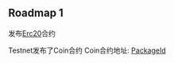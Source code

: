 
## Roadmap 1


发布[Erc20](https://suiexplorer.com/txblock/HjeoqhV62CsMjgskuDeJKGThVCn6FPhnpxU4uSzAheus?network=testnet)合约 

Testnet发布了Coin合约
Coin合约地址: [PackageId](0x39dec189b238428a4944a4e9fd6dfe41f9335dc9eae3b2dcf095b8cb1b4ad20b)